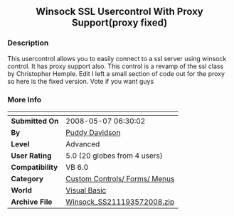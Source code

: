 ﻿<div align="center">

## Winsock SSL Usercontrol With Proxy Support\(proxy fixed\)


</div>

### Description

This usercontrol allows you to easily connect to a ssl server using winsock control. It has proxy support also. This control is a revamp of the ssl class by Christopher Hemple. Edit I left a small section of code out for the proxy so here is the fixed version. Vote if you want guys
 
### More Info
 


<span>             |<span>
---                |---
**Submitted On**   |2008-05-07 06:30:02
**By**             |[Puddy Davidson](https://github.com/Planet-Source-Code/PSCIndex/blob/master/ByAuthor/puddy-davidson.md)
**Level**          |Advanced
**User Rating**    |5.0 (20 globes from 4 users)
**Compatibility**  |VB 6\.0
**Category**       |[Custom Controls/ Forms/  Menus](https://github.com/Planet-Source-Code/PSCIndex/blob/master/ByCategory/custom-controls-forms-menus__1-4.md)
**World**          |[Visual Basic](https://github.com/Planet-Source-Code/PSCIndex/blob/master/ByWorld/visual-basic.md)
**Archive File**   |[Winsock\_SS211193572008\.zip](https://github.com/Planet-Source-Code/puddy-davidson-winsock-ssl-usercontrol-with-proxy-support-proxy-fixed__1-70498/archive/master.zip)








